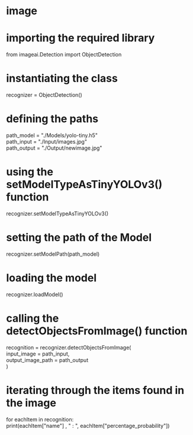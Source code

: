 # image
# importing the required library  
from imageai.Detection import ObjectDetection  
  
# instantiating the class  
recognizer = ObjectDetection()  
  
# defining the paths  
path_model = "./Models/yolo-tiny.h5"  
path_input = "./Input/images.jpg"  
path_output = "./Output/newimage.jpg"  
  
# using the setModelTypeAsTinyYOLOv3() function  
recognizer.setModelTypeAsTinyYOLOv3()  
# setting the path of the Model  
recognizer.setModelPath(path_model)  
# loading the model  
recognizer.loadModel()  
# calling the detectObjectsFromImage() function  
recognition = recognizer.detectObjectsFromImage(  
    input_image = path_input,  
    output_image_path = path_output  
    )  
  
# iterating through the items found in the image  
for eachItem in recognition:  
    print(eachItem["name"] , " : ", eachItem["percentage_probability"])  
